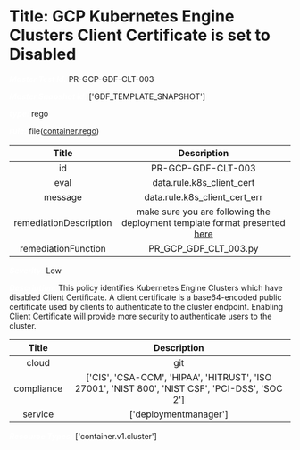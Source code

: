 



# Title: GCP Kubernetes Engine Clusters Client Certificate is set to Disabled


***<font color="white">Master Test Id:</font>*** PR-GCP-GDF-CLT-003

***<font color="white">Master Snapshot Id:</font>*** ['GDF_TEMPLATE_SNAPSHOT']

***<font color="white">type:</font>*** rego

***<font color="white">rule:</font>*** file([container.rego])  
  
  
  
  

|Title|Description|
| :---: | :---: |
|id|PR-GCP-GDF-CLT-003|
|eval|data.rule.k8s_client_cert|
|message|data.rule.k8s_client_cert_err|
|remediationDescription|make sure you are following the deployment template format presented <a href='https://cloud.google.com/kubernetes-engine/docs/reference/rest/v1/projects.locations.clusters' target='_blank'>here</a>|
|remediationFunction|PR_GCP_GDF_CLT_003.py|


***<font color="white">Severity:</font>*** Low

***<font color="white">Description:</font>*** This policy identifies Kubernetes Engine Clusters which have disabled Client Certificate. A client certificate is a base64-encoded public certificate used by clients to authenticate to the cluster endpoint. Enabling Client Certificate will provide more security to authenticate users to the cluster.  
  
  

|Title|Description|
| :---: | :---: |
|cloud|git|
|compliance|['CIS', 'CSA-CCM', 'HIPAA', 'HITRUST', 'ISO 27001', 'NIST 800', 'NIST CSF', 'PCI-DSS', 'SOC 2']|
|service|['deploymentmanager']|


***<font color="white">Resource Types:</font>*** ['container.v1.cluster']


[container.rego]: https://github.com/prancer-io/prancer-compliance-test/tree/master/google/iac/container.rego
